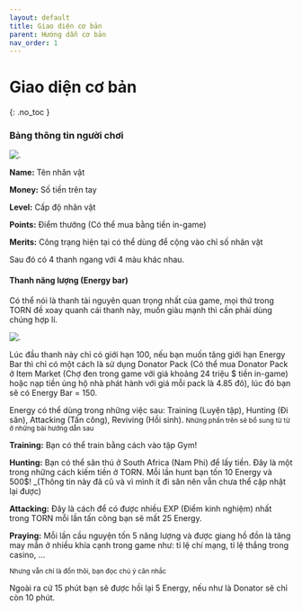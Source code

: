 ```yaml
---
layout: default
title: Giao diện cơ bản
parent: Hướng dẫn cơ bản
nav_order: 1
---
```


# Giao diện cơ bản
{: .no_toc }

### Bảng thông tin người chơi

 ![.](https://i.imgur.com/rUTRJP3.png)      
 
**Name:** Tên nhân vật

**Money:** Số tiền trên tay

**Level:** Cấp độ nhân vật

**Points:** Điểm thưởng (Có thể mua bằng tiền in-game)

**Merits:** Công trạng hiện tại có thể dùng để cộng vào chỉ số nhân vật

Sau đó có 4 thanh ngang với 4 màu khác nhau.

#### Thanh năng lượng (Energy bar)

Có thể nói là thanh tài nguyên quan trọng nhất của game, mọi thứ trong TORN đề xoay quanh cái thanh này, muốn giàu mạnh thì cần phải dùng chúng hợp lí.

![.](https://i.imgur.com/CjAAvHv.png)

Lúc đầu thanh này chỉ có giới hạn 100, nếu bạn muốn tăng giới hạn Energy Bar thì chỉ có một cách là sử dụng Donator Pack (Có thể mua Donator Pack ở Item Market (Chợ đen trong game với giá khoảng 24 triệu $ tiền in-game) hoặc nạp tiền ủng hộ nhà phát hành với giá mỗi pack là 4.85 đô), lúc đó bạn sẽ có Energy Bar = 150. 

Energy có thể dùng trong những việc sau: Training (Luyện tập), Hunting (Đi săn), Attacking (Tấn công), Reviving (Hồi sinh).
<small>Những phần trên sẽ bổ sung từ từ ở những bài hướng dẫn sau</small>

**Training:** Bạn có thể train bằng cách vào tập Gym!

**Hunting:** Bạn có thể săn thú ở South Africa (Nam Phi) để lấy tiền. Đây là một trong những cách kiếm tiền ở TORN. Mỗi lần hunt bạn tốn 10 Energy và 500$! _(Thông tin này đã cũ và vì mình ít đi săn nên vẫn chưa thể cập nhật lại được)

**Attacking:** Đây là cách để có được nhiều EXP (Điểm kinh nghiệm) nhất trong TORN mỗi lần tấn công bạn sẽ mất 25 Energy.

**Praying:** Mỗi lần cầu nguyện tốn 5 năng lượng và được giang hồ đồn là tăng may mắn ở nhiều khía cạnh trong game như: tỉ lệ chí mạng, tỉ lệ thắng trong casino, ...

<small>Nhưng vẫn chỉ là đồn thôi, bạn đọc chú ý cân nhắc</small>

Ngoài ra cứ 15 phút bạn sẽ được hồi lại 5 Energy, nếu như là Donator sẽ chỉ còn 10 phút.
